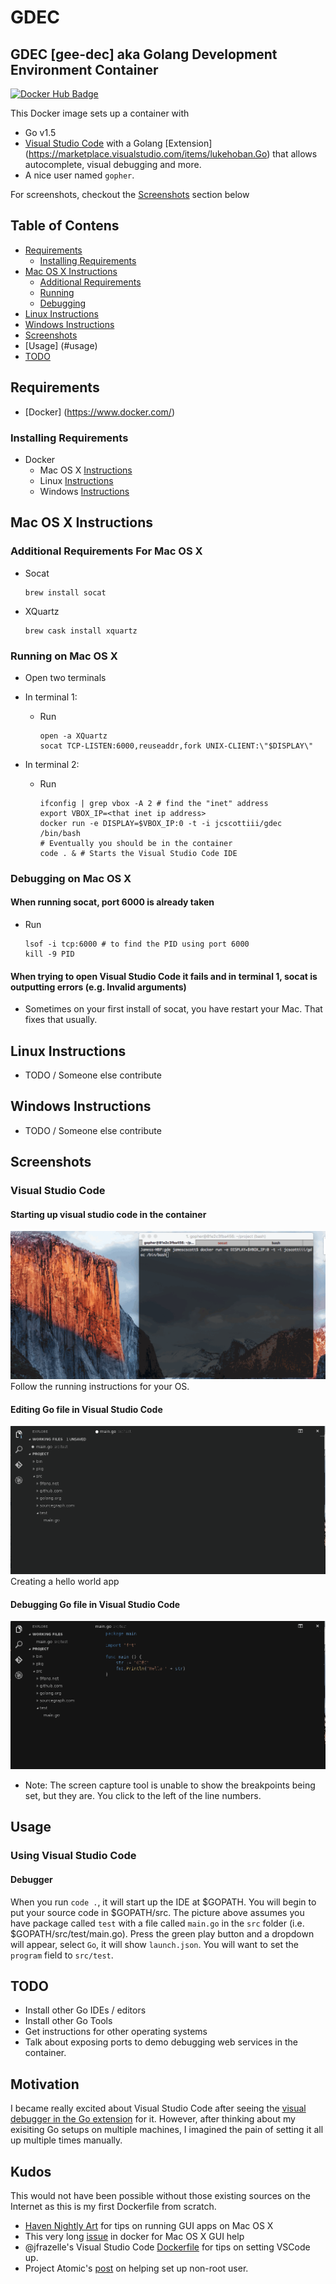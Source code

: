 # GDEC
## GDEC [gee-dec] aka Golang Development Environment Container

[![Docker Hub Badge](https://img.shields.io/badge/Docker-Hub%20Hosted-blue.svg)](https://hub.docker.com/r/jcscottiii/gdec/)

This Docker image sets up a container with
 - Go v1.5
 - [Visual Studio Code](https://code.visualstudio.com/) with a Golang [Extension] (https://marketplace.visualstudio.com/items/lukehoban.Go) that allows autocomplete, visual debugging and more.
 - A nice user named `gopher`.

For screenshots, checkout the [Screenshots](#screenshots) section below

## Table of Contens
- [Requirements](#requirements)
  - [Installing Requirements](#installing-requirements)
- [Mac OS X Instructions](#mac-os-x-instructions)
  - [Additional Requirements](#additional-requirements-for-mac-os-x)
  - [Running](#running-on-mac-os-x)
  - [Debugging](#debugging-on-mac-os-x)
- [Linux Instructions](#linux-instructions)
- [Windows Instructions](#windows-instructions)
- [Screenshots](#screenshots)
- [Usage] (#usage)
- [TODO](#todo)

## Requirements
- [Docker] (https://www.docker.com/)

### Installing Requirements
 - Docker
   - Mac OS X [Instructions](http://docs.docker.com/mac/step_one/)
   - Linux [Instructions](http://docs.docker.com/linux/step_one/)
   - Windows [Instructions](http://docs.docker.com/windows/step_one/)

## Mac OS X Instructions
### Additional Requirements For Mac OS X
- Socat

  ```
  brew install socat
  ```
  
- XQuartz

  ```
  brew cask install xquartz
  ```

### Running on Mac OS X
- Open two terminals
- In terminal 1:
  - Run
  
    ```
    open -a XQuartz
    socat TCP-LISTEN:6000,reuseaddr,fork UNIX-CLIENT:\"$DISPLAY\"
    ```
    
- In terminal 2:
  - Run
    
    ```
    ifconfig | grep vbox -A 2 # find the "inet" address
    export VBOX_IP=<that inet ip address>
    docker run -e DISPLAY=$VBOX_IP:0 -t -i jcscottiii/gdec /bin/bash
    # Eventually you should be in the container
    code . & # Starts the Visual Studio Code IDE
    ```

### Debugging on Mac OS X

#### When running socat, port 6000 is already taken
- Run
  
    ```
    lsof -i tcp:6000 # to find the PID using port 6000
    kill -9 PID
    ```
    
#### When trying to open Visual Studio Code it fails and in terminal 1, socat is outputting errors (e.g. Invalid arguments)
- Sometimes on your first install of socat, you have restart your Mac. That fixes that usually.

## Linux Instructions
- TODO / Someone else contribute

## Windows Instructions
- TODO / Someone else contribute

## Screenshots
### Visual Studio Code
#### Starting up visual studio code in the container

![Starting Up Visual Studio Code](doc_resources/gdec-starting-vscode.gif)
Follow the running instructions for your OS.

#### Editing Go file in Visual Studio Code

![Editing Go File In Visual Studio Code](doc_resources/gdec-editing-vscode.gif)
Creating a hello world app

#### Debugging Go file in Visual Studio Code

![Debugging in Visual Studio Code](doc_resources/gdec-debugging-vscode.gif)
- Note: The screen capture tool is unable to show the breakpoints being set, but they are. You click to the left of the line numbers.

## Usage
### Using Visual Studio Code
#### Debugger
When you run `code .`, it will start up the IDE at $GOPATH. You will begin to put your source code in $GOPATH/src. The picture above assumes you have package called `test` with a file called `main.go` in the `src` folder (i.e. $GOPATH/src/test/main.go). Press the green play button and a dropdown will appear, select `Go`, it will show `launch.json`. You will want to set the `program` field to `src/test`.

## TODO
- Install other Go IDEs / editors
- Install other Go Tools
- Get instructions for other operating systems
- Talk about exposing ports to demo debugging web services in the container.

## Motivation
I became really excited about Visual Studio Code after seeing the [visual debugger in the Go extension](https://github.com/Microsoft/vscode-go#debugger) for it. However, after thinking about my exisiting Go setups on multiple machines, I imagined the pain of setting it all up multiple times manually.

## Kudos
This would not have been possible without those existing sources on the Internet as this is my first Dockerfile from scratch.
- [Haven Nightly Art](https://haven.nightlyart.com/trying-gui-apps-with-docker/) for tips on running GUI apps on Mac OS X
- This very long [issue](https://github.com/docker/docker/issues/8710) in docker for Mac OS X GUI help
- @jfrazelle's Visual Studio Code [Dockerfile](https://github.com/jfrazelle/dockerfiles/tree/master/visualstudio) for tips on setting VSCode up.
- Project Atomic's [post](http://www.projectatomic.io/docs/docker-image-author-guidance/) on helping set up non-root user.
